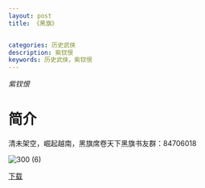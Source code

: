 ```yaml
---
layout: post
title: 《黑旗》


categories: 历史武侠
description: 紫钗恨
keywords: 历史武侠，紫钗恨
---
```


*紫钗恨*

# 简介

清未架空，崛起越南，黑旗席卷天下黑旗书友群：84706018

![300 (6)](http://tva1.sinaimg.cn/large/008dGP0Fgy1gu3o8qnwwmj304605kdfu.jpg)

[下载](https://link.jscdn.cn/1drv/aHR0cHM6Ly8xZHJ2Lm1zL3QvcyFBaGU2R2dNWmVFb2poVDgyYUFIZ1ZEdm1rUDNfP2U9ZmdyaHBy.txt)
